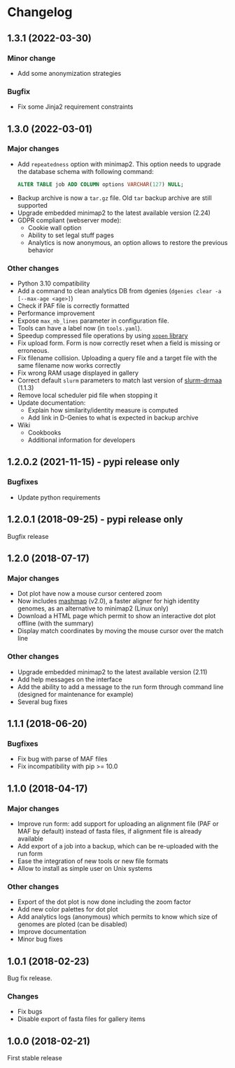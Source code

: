 # Changelog

## 1.3.1 (2022-03-30)

### Minor change

- Add some anonymization strategies

### Bugfix

- Fix some Jinja2 requirement constraints

## 1.3.0 (2022-03-01)

### Major changes

- Add `repeatedness` option with minimap2. This option needs to upgrade the database schema with following command:
  ```sql
  ALTER TABLE job ADD COLUMN options VARCHAR(127) NULL;
  ```
- Backup archive is now a `tar.gz` file. Old `tar` backup archive are still supported
- Upgrade embedded minimap2 to the latest available version (2.24)
- GDPR compliant (webserver mode):
  - Cookie wall option
  - Ability to set legal stuff pages
  - Analytics is now anonymous, an option allows to restore the previous behavior

### Other changes

- Python 3.10 compatibility
- Add a command to clean analytics DB from dgenies (`dgenies clear -a [--max-age <age>]`)
- Check if PAF file is correctly formatted
- Performance improvement
- Expose `max_nb_lines` parameter in configuration file.
- Tools can have a label now (in `tools.yaml`).
- Speedup compressed file operations by using [`xopen` library](https://github.com/pycompression/xopen)
- Fix upload form. Form is now correctly reset when a field is missing or erroneous.
- Fix filename collision. Uploading a query file and a target file with the same filename now works correctly
- Fix wrong RAM usage displayed in gallery
- Correct default `slurm` parameters to match last version of [slurm-drmaa](https://github.com/natefoo/slurm-drmaa) (1.1.3)
- Remove local scheduler pid file when stopping it
- Update documentation:
  - Explain how similarity/identity measure is computed
  - Add link in D-Genies to what is expected in backup archive
- Wiki
  - Cookbooks
  - Additional information for developers

## 1.2.0.2 (2021-11-15) - pypi release only

### Bugfixes

- Update python requirements

## 1.2.0.1 (2018-09-25) - pypi release only

Bugfix release

## 1.2.0 (2018-07-17)

### Major changes

- Dot plot have now a mouse cursor centered zoom
- Now includes [mashmap](https://github.com/marbl/MashMap) (v2.0), a faster aligner for high identity genomes, as an alternative to minimap2 (Linux only)
- Download a HTML page which permit to show an interactive dot plot offline (with the summary)
- Display match coordinates by moving the mouse cursor over the match line

### Other changes

- Upgrade embedded minimap2 to the latest available version (2.11)
- Add help messages on the interface
- Add the ability to add a message to the run form through command line (designed for maintenance for example)
- Several bug fixes


## 1.1.1 (2018-06-20)

### Bugfixes

- Fix bug with parse of MAF files
- Fix incompatibility with pip >= 10.0


## 1.1.0 (2018-04-17)

### Major changes

- Improve run form: add support for uploading an alignment file (PAF or MAF by default) instead of fasta files, if alignment file is already available
- Add export of a job into a backup, which can be re-uploaded with the run form
- Ease the integration of new tools or new file formats
- Allow to install as simple user on Unix systems

### Other changes

- Export of the dot plot is now done including the zoom factor
- Add new color palettes for dot plot
- Add analytics logs (anonymous) which permits to know which size of genomes are ploted (can be disabled)
- Improve documentation
- Minor bug fixes


## 1.0.1 (2018-02-23)

Bug fix release.

### Changes

- Fix bugs
- Disable export of fasta files for gallery items


## 1.0.0 (2018-02-21)

First stable release
